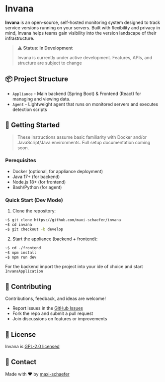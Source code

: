# Invana

**Invana** is an open-source, self-hosted monitoring system designed to 
track service versions running on your servers. Built with flexibility and privacy
in mind, Invana helps teams gain visibility into the version landscape of their infrastructure.

> ⚠ **Status: In Development**
> 
> Invana is currently under active development.
> Features, APIs, and structure are subject to
> change

## 📦 Project Structure
- `Appliance` - Main backend (Spring Boot) & Frontend (React) for managing and viewing data.
- `Agent` - Lightweight agent that runs on monitored servers and executes detection scripts

## 🚀 Getting Started
> These instructions assume basic familiarity with Docker and/or JavaScript/Java environments.
> Full setup documentation coming soon.

### Perequisites
- Docker (optional, for appliance deployment)
- Java 17+ (for backend)
- Node.js 18+ (for frontend)
- Bash/Python (for agent)

### Quick Start (Dev Mode)
1. Clone the repository:
``` bash
~$ git clone https://github.com/maxi-schaefer/invana
~$ cd invana
~$ git checkout -b develop
```

2. Start the appliance (backend + frontend):
```bash
~$ cd ./frontend
~$ npm install
~$ npm run dev
```

For the backend import the project into your ide of choice and
start `InvanaApplication`

## 🤝 Contributing
Contributions, feedback, and ideas are welcome!
- Report issues in the [GitHub Issues](https://github.com/maxi-schaefer/invana/issues)
- Fork the repo and submit a pull request
- Join discussions on features or improvements

## 📜 License
Invana is [GPL-2.0 licensed](./LICENSE)

## 💬 Contact
Made with ♥ by [maxi-schaefer](https://github.com/maxi-schaefer)
